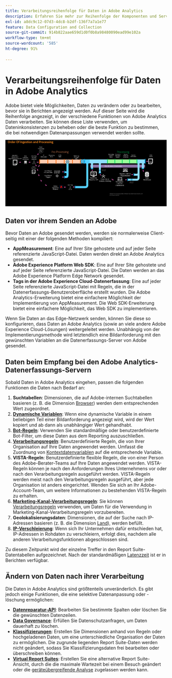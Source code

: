 ```yaml
---
title: Verarbeitungsreihenfolge für Daten in Adobe Analytics
description: Erfahren Sie mehr zur Reihenfolge der Komponenten und Services, die Daten in Adobe Analytics verarbeiten.
exl-id: a8dc9c12-07d3-4dc8-b2df-136f7a7a1e77
feature: Data Configuration and Collection
source-git-commit: 914b822aae659d1d0f0b8a98480090ead99e102a
workflow-type: tm+mt
source-wordcount: '585'
ht-degree: 91%

---
```


# Verarbeitungsreihenfolge für Daten in Adobe Analytics

Adobe bietet viele Möglichkeiten, Daten zu verändern oder zu bearbeiten, bevor sie in Berichten angezeigt werden. Auf dieser Seite wird die Reihenfolge angezeigt, in der verschiedene Funktionen von Adobe Analytics Daten verarbeiten. Sie können diese Liste verwenden, um Dateninkonsistenzen zu beheben oder die beste Funktion zu bestimmen, die bei notwendigen Datenanpassungen verwendet werden sollte.

![Verarbeitungsreihenfolge](assets/processing-order.png)

## Daten vor ihrem Senden an Adobe

Bevor Daten an Adobe gesendet werden, werden sie normalerweise Client-seitig mit einer der folgenden Methoden kompiliert:

* **AppMeasurement**: Eine auf Ihrer Site gehostete und auf jeder Seite referenzierte JavaScript-Datei. Daten werden direkt an Adobe Analytics gesendet.
* **Adobe Experience Platform Web SDK**: Eine auf Ihrer Site gehostete und auf jeder Seite referenzierte JavaScript-Datei. Die Daten werden an das Adobe Experience Platform Edge Network gesendet.
* **Tags in der Adobe Experience Cloud-Datenerfassung**: Eine auf jeder Seite referenzierte JavaScript-Datei mit Regeln, die in der Datenerfassungs-Benutzeroberfläche erstellt wurden. Die Adobe Analytics-Erweiterung bietet eine einfachere Möglichkeit der Implementierung von AppMeasurement. Die Web SDK-Erweiterung bietet eine einfachere Möglichkeit, das Web SDK zu implementieren.

Wenn Sie Daten an das Edge-Netzwerk senden, können Sie diese so konfigurieren, dass Daten an Adobe Analytics (sowie an viele andere Adobe Experience Cloud-Lösungen) weitergeleitet werden. Unabhängig von der Implementierungsmethode wird letztendlich eine Bildanforderung mit den gewünschten Variablen an die Datenerfassungs-Server von Adobe gesendet.

## Daten beim Empfang bei den Adobe Analytics-Datenerfassungs-Servern

Sobald Daten in Adobe Analytics eingehen, passen die folgenden Funktionen die Daten nach Bedarf an:

1. **Suchtabellen**: Dimensionen, die auf Adobe-internen Suchtabellen basieren (z. B. die Dimension [Browser](/help/components/dimensions/browser.md)) werden dem entsprechenden Wert zugeordnet.
2. [**Dynamische Variablen**](/help/implement/vars/page-vars/dynamic-variables.md): Wenn eine dynamische Variable in einem beliebigen Teil einer Bildanforderung angezeigt wird, wird der Wert kopiert und ab dann als unabhängiger Wert gehandhabt.
3. [**Bot-Regeln**](/help/admin/admin/c-manage-report-suites/c-edit-report-suites/general/bot-removal/bot-rules.md): Verwenden Sie standardmäßige oder benutzerdefinierte Bot-Filter, um diese Daten aus dem Reporting auszuschließen.
4. [**Verarbeitungsregeln**](/help/admin/admin/c-manage-report-suites/c-edit-report-suites/general/c-processing-rules/processing-rules.md): Benutzerdefinierte Regeln, die von Ihrer Organisation auf Ihre Daten angewendet werden. Umfasst die Zuordnung von [Kontextdatenvariablen](/help/implement/vars/page-vars/contextdata.md) auf die entsprechende Variable.
5. **VISTA-Regeln**: Benutzerdefinierte flexible Regeln, die von einer Person des Adobe-Berater-Teams auf Ihre Daten angewendet werden. VISTA-Regeln können je nach den Anforderungen Ihres Unternehmens vor oder nach den Verarbeitungsregeln ausgeführt werden. VISTA-Regeln werden meist nach den Verarbeitungsregeln ausgeführt, aber jede Organisation ist anders eingerichtet. Wenden Sie sich an Ihr Adobe-Account-Team, um weitere Informationen zu bestehenden VISTA-Regeln zu erhalten.
6. [**Marketing-Kanal-Verarbeitungsregeln**](/help/admin/admin/c-manage-report-suites/c-edit-report-suites/marketing-channels/c-rules.md): Sie können [Verarbeitungsregeln](/help/admin/admin/c-manage-report-suites/c-edit-report-suites/general/c-processing-rules/processing-rules.md) verwenden, um Daten für die Verwendung in Marketing-Kanal-Verarbeitungsregeln vorzubereiten.
7. **Geolokalisierungsdaten**: Dimensionen, die auf der Suche nach IP-Adressen basieren (z. B. die Dimension [Land](/help/components/dimensions/countries.md)), werden befüllt.
8. [**IP-Verschleierung**](/help/admin/admin/c-manage-report-suites/c-edit-report-suites/general/general-acct-settings-admin.md): Wenn sich Ihr Unternehmen dafür entschieden hat, IP-Adressen in Rohdaten zu verschleiern, erfolgt dies, nachdem alle anderen Verarbeitungsfunktionen abgeschlossen sind.

Zu diesem Zeitpunkt wird der einzelne Treffer in den Report Suite-Datentabellen aufgezeichnet. Nach der standardmäßigen [Latenzzeit](latency.md) ist er in Berichten verfügbar.

## Ändern von Daten nach ihrer Verarbeitung

Die Daten in Adobe Analytics sind größtenteils unveränderlich. Es gibt jedoch einige Funktionen, die eine selektive Datenanpassung oder -löschung ermöglichen:

* [**Datenreparatur-API**](https://developer.adobe.com/analytics-apis/docs/2.0/guides/endpoints/data-repair/): Bearbeiten Sie bestimmte Spalten oder löschen Sie die gewünschten Datenzeilen.
* [**Data Governance**](/help/admin/admin/c-data-governance/an-gdpr-workflow.md): Erfüllen Sie Datenschutzanfragen, um Daten dauerhaft zu löschen.
* [**Klassifizierungen**](/help/components/classifications/c-classifications.md): Erstellen Sie Dimensionen anhand von Regeln oder hochgeladenen Daten, um eine unterschiedliche Organisation der Daten zu ermöglichen. Die zugrunde liegenden Report Suite-Daten werden nicht geändert, sodass Sie Klassifizierungsdaten frei bearbeiten oder überschreiben können.
* [**Virtual Report Suites**](/help/components/vrs/vrs-about.md): Erstellen Sie eine alternative Report Suite-Ansicht, durch die die maximale Wartezeit bei einem Besuch geändert oder die [geräteübergreifende Analyse](/help/components/cda/overview.md) zugelassen werden kann.
